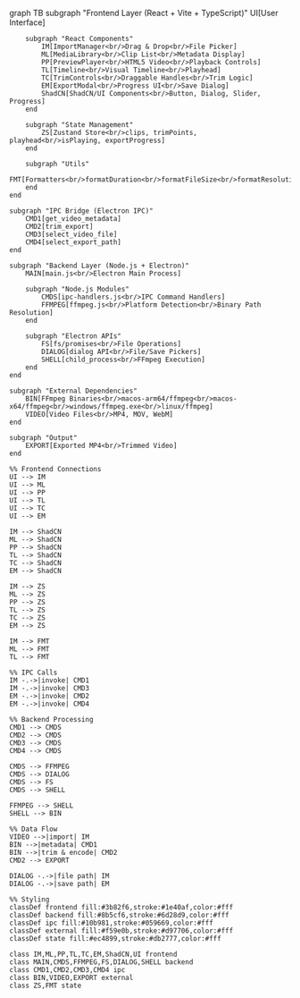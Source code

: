graph TB
subgraph "Frontend Layer (React + Vite + TypeScript)"
UI[User Interface]

        subgraph "React Components"
            IM[ImportManager<br/>Drag & Drop<br/>File Picker]
            ML[MediaLibrary<br/>Clip List<br/>Metadata Display]
            PP[PreviewPlayer<br/>HTML5 Video<br/>Playback Controls]
            TL[Timeline<br/>Visual Timeline<br/>Playhead]
            TC[TrimControls<br/>Draggable Handles<br/>Trim Logic]
            EM[ExportModal<br/>Progress UI<br/>Save Dialog]
            ShadCN[ShadCN/UI Components<br/>Button, Dialog, Slider, Progress]
        end

        subgraph "State Management"
            ZS[Zustand Store<br/>clips, trimPoints, playhead<br/>isPlaying, exportProgress]
        end

        subgraph "Utils"
            FMT[Formatters<br/>formatDuration<br/>formatFileSize<br/>formatResolution]
        end
    end

    subgraph "IPC Bridge (Electron IPC)"
        CMD1[get_video_metadata]
        CMD2[trim_export]
        CMD3[select_video_file]
        CMD4[select_export_path]
    end

    subgraph "Backend Layer (Node.js + Electron)"
        MAIN[main.js<br/>Electron Main Process]

        subgraph "Node.js Modules"
            CMDS[ipc-handlers.js<br/>IPC Command Handlers]
            FFMPEG[ffmpeg.js<br/>Platform Detection<br/>Binary Path Resolution]
        end

        subgraph "Electron APIs"
            FS[fs/promises<br/>File Operations]
            DIALOG[dialog API<br/>File/Save Pickers]
            SHELL[child_process<br/>FFmpeg Execution]
        end
    end

    subgraph "External Dependencies"
        BIN[FFmpeg Binaries<br/>macos-arm64/ffmpeg<br/>macos-x64/ffmpeg<br/>windows/ffmpeg.exe<br/>linux/ffmpeg]
        VIDEO[Video Files<br/>MP4, MOV, WebM]
    end

    subgraph "Output"
        EXPORT[Exported MP4<br/>Trimmed Video]
    end

    %% Frontend Connections
    UI --> IM
    UI --> ML
    UI --> PP
    UI --> TL
    UI --> TC
    UI --> EM

    IM --> ShadCN
    ML --> ShadCN
    PP --> ShadCN
    TL --> ShadCN
    TC --> ShadCN
    EM --> ShadCN

    IM --> ZS
    ML --> ZS
    PP --> ZS
    TL --> ZS
    TC --> ZS
    EM --> ZS

    IM --> FMT
    ML --> FMT
    TL --> FMT

    %% IPC Calls
    IM -.->|invoke| CMD1
    IM -.->|invoke| CMD3
    EM -.->|invoke| CMD2
    EM -.->|invoke| CMD4

    %% Backend Processing
    CMD1 --> CMDS
    CMD2 --> CMDS
    CMD3 --> CMDS
    CMD4 --> CMDS

    CMDS --> FFMPEG
    CMDS --> DIALOG
    CMDS --> FS
    CMDS --> SHELL

    FFMPEG --> SHELL
    SHELL --> BIN

    %% Data Flow
    VIDEO -->|import| IM
    BIN -->|metadata| CMD1
    BIN -->|trim & encode| CMD2
    CMD2 --> EXPORT

    DIALOG -.->|file path| IM
    DIALOG -.->|save path| EM

    %% Styling
    classDef frontend fill:#3b82f6,stroke:#1e40af,color:#fff
    classDef backend fill:#8b5cf6,stroke:#6d28d9,color:#fff
    classDef ipc fill:#10b981,stroke:#059669,color:#fff
    classDef external fill:#f59e0b,stroke:#d97706,color:#fff
    classDef state fill:#ec4899,stroke:#db2777,color:#fff

    class IM,ML,PP,TL,TC,EM,ShadCN,UI frontend
    class MAIN,CMDS,FFMPEG,FS,DIALOG,SHELL backend
    class CMD1,CMD2,CMD3,CMD4 ipc
    class BIN,VIDEO,EXPORT external
    class ZS,FMT state
